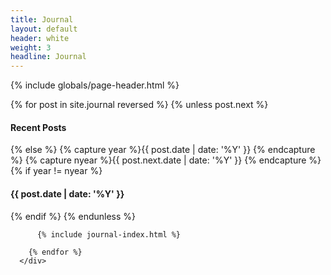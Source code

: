 ```yaml
---
title: Journal
layout: default
header: white
weight: 3
headline: Journal
---
```


{% include globals/page-header.html %}

<section class="page-body md-pt6">
  <div class="post-content wrapper xs-mt3">
      <div class="xs-block gutters">
        {% for post in site.journal reversed %}
        {% unless post.next %}
          <div class="col xs-col-12">
            <h4 class="xs-mt3 xs-mb2 xs-pr1 xs-inline-block"> Recent Posts </h4>
          </div>
        {% else %}
        {% capture year %}{{ post.date | date: '%Y' }}
        {% endcapture %}
        {% capture nyear %}{{ post.next.date | date: '%Y' }}
        {% endcapture %}
          {% if year != nyear %}
            <div class="col xs-col-12">
              <div class="xs-col-12 xs-overflow-hidden line-span">
                <h4 class="xs-mt6 xs-mb3 xs-pr1 xs-inline-block ">{{ post.date | date: '%Y' }}</h4>
              </div>
            </div>
          {% endif %}
        {% endunless %}

          {% include journal-index.html %}

        {% endfor %}
      </div>
  </div>
</section>
